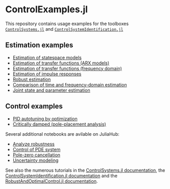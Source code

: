 # ControlExamples.jl

This repository contains usage examples for the toolboxes [`ControlSystems.jl`](https://github.com/JuliaControl/ControlSystems.jl) and [`ControlSystemIdentification.jl`](https://baggepinnen.github.io/ControlSystemIdentification.jl/stable/)

## Estimation examples
- [Estimation of statespace models](https://nbviewer.org/github/JuliaControl/ControlExamples.jl/blob/master/identification_statespace.ipynb)
- [Estimation of transfer functions (ARX models)](https://nbviewer.org/github/JuliaControl/ControlExamples.jl/blob/master/identification_arx.ipynb)
- [Estimation of transfer functions (frequency domain)](https://nbviewer.org/github/JuliaControl/ControlExamples.jl/blob/master/identification_spectral.ipynb)
- [Estimation of impulse responses](https://nbviewer.org/github/JuliaControl/ControlExamples.jl/blob/master/identification_impulse_response.ipynb)
- [Robust estimation](https://nbviewer.org/github/JuliaControl/ControlExamples.jl/blob/master/identification_robust.ipynb)
- [Comparison of time and frequency-domain estimation](https://nbviewer.org/github/JuliaControl/ControlExamples.jl/blob/master/identification_time_vs_freq.ipynb)
- [Joint state and parameter estimation](https://juliahub.com/ui/Notebooks/fredrik-carlson2/controlsystems/time_varying_parameter_estimation.jl)

## Control examples
- [PID autotuning by optimization](https://nbviewer.org/github/JuliaControl/ControlExamples.jl/blob/master/autotuning.ipynb)
- [Critically damped (pole-placement analysis)](https://juliahub.com/ui/Notebooks/fredrik-carlson2/controlsystems/critically_damped.jl)

Several additional notebooks are avilable on JuliaHub:
- [Analyze robustness](https://juliahub.com/ui/Notebooks/fredrik-carlson2/controlsystems/analyse_robustness.jl)
- [Control of PDE system](https://juliahub.com/ui/Notebooks/fredrik-carlson2/controlsystems/plasma_control.jl)
- [Pole-zero cancellation](https://juliahub.com/ui/Notebooks/fredrik-carlson2/controlsystems/pole_zero_cancellation.jl)
- [Uncertainty modeling](https://juliahub.com/ui/Notebooks/fredrik-carlson2/controlsystems/uncertainty.jl)

See also the numerous tutorials in the [ControlSystems.jl documentation](https://juliacontrol.github.io/ControlSystems.jl/stable/), the [ControlSystemIdentification.jl documentation](https://baggepinnen.github.io/ControlSystemIdentification.jl/stable/) and the [RobustAndOptimalControl.jl documentation](https://juliacontrol.github.io/RobustAndOptimalControl.jl/stable/).
